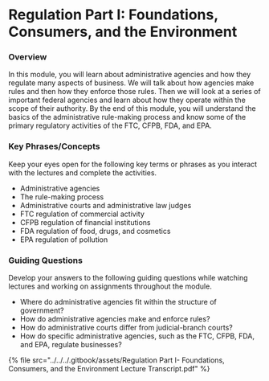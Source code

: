 # Regulation Part I: Foundations, Consumers, and the Environment

### Overview

In this module, you will learn about administrative agencies and how they regulate many aspects of business. We will talk about how agencies make rules and then how they enforce those rules. Then we will look at a series of important federal agencies and learn about how they operate within the scope of their authority. By the end of this module, you will understand the basics of the administrative rule-making process and know some of the primary regulatory activities of the FTC, CFPB, FDA, and EPA.

### Key Phrases/Concepts

Keep your eyes open for the following key terms or phrases as you interact with the lectures and complete the activities.

* Administrative agencies
* The rule-making process
* Administrative courts and administrative law judges
* FTC regulation of commercial activity
* CFPB regulation of financial institutions
* FDA regulation of food, drugs, and cosmetics
* EPA regulation of pollution

### Guiding Questions

Develop your answers to the following guiding questions while watching lectures and working on assignments throughout the module.

* Where do administrative agencies fit within the structure of government?
* How do administrative agencies make and enforce rules?
* How do administrative courts differ from judicial-branch courts?
* How do specific administrative agencies, such as the FTC, CFPB, FDA, and EPA, regulate businesses?

{% file src="../../../.gitbook/assets/Regulation Part I- Foundations, Consumers, and the Environment Lecture Transcript.pdf" %}
